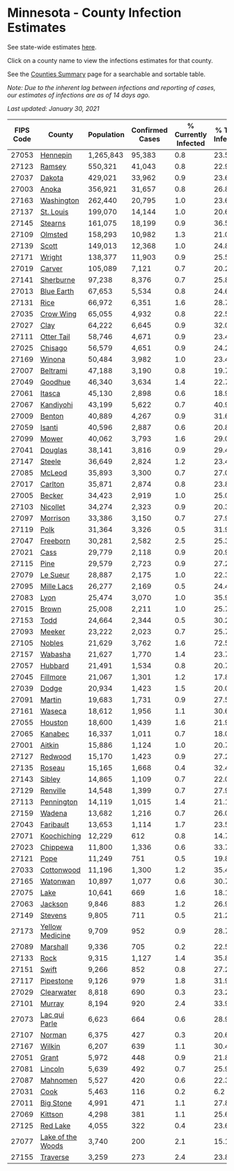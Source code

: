 # Minnesota - County Infection Estimates

See state-wide estimates [here](/infections/us-mn).

Click on a county name to view the infections estimates for that county.

See the [Counties Summary](/infections/summary-counties) page for a searchable and sortable table.

*Note: Due to the inherent lag between infections and reporting of cases, our estimates of infections are as of 14 days ago.*

*Last updated: January 30, 2021*

|   FIPS Code |                                 County |   Population |   Confirmed Cases |   % Currently Infected |   % Total Infected |
|-------------|----------------------------------------|--------------|-------------------|------------------------|--------------------|
|       27053 |                   [Hennepin](hennepin) |    1,265,843 |            95,383 |                    0.8 |               23.5 |
|       27123 |                       [Ramsey](ramsey) |      550,321 |            41,043 |                    0.8 |               22.9 |
|       27037 |                       [Dakota](dakota) |      429,021 |            33,962 |                    0.9 |               23.6 |
|       27003 |                         [Anoka](anoka) |      356,921 |            31,657 |                    0.8 |               26.8 |
|       27163 |               [Washington](washington) |      262,440 |            20,795 |                    1.0 |               23.6 |
|       27137 |                 [St. Louis](st.-louis) |      199,070 |            14,144 |                    1.0 |               20.6 |
|       27145 |                     [Stearns](stearns) |      161,075 |            18,199 |                    0.9 |               36.5 |
|       27109 |                     [Olmsted](olmsted) |      158,293 |            10,982 |                    1.3 |               21.0 |
|       27139 |                         [Scott](scott) |      149,013 |            12,368 |                    1.0 |               24.8 |
|       27171 |                       [Wright](wright) |      138,377 |            11,903 |                    0.9 |               25.5 |
|       27019 |                       [Carver](carver) |      105,089 |             7,121 |                    0.7 |               20.2 |
|       27141 |                 [Sherburne](sherburne) |       97,238 |             8,376 |                    0.7 |               25.8 |
|       27013 |               [Blue Earth](blue-earth) |       67,653 |             5,534 |                    0.8 |               24.6 |
|       27131 |                           [Rice](rice) |       66,972 |             6,351 |                    1.6 |               28.7 |
|       27035 |                 [Crow Wing](crow-wing) |       65,055 |             4,932 |                    0.8 |               22.5 |
|       27027 |                           [Clay](clay) |       64,222 |             6,645 |                    0.9 |               32.0 |
|       27111 |               [Otter Tail](otter-tail) |       58,746 |             4,671 |                    0.9 |               23.4 |
|       27025 |                     [Chisago](chisago) |       56,579 |             4,651 |                    0.9 |               24.2 |
|       27169 |                       [Winona](winona) |       50,484 |             3,982 |                    1.0 |               23.4 |
|       27007 |                   [Beltrami](beltrami) |       47,188 |             3,190 |                    0.8 |               19.7 |
|       27049 |                     [Goodhue](goodhue) |       46,340 |             3,634 |                    1.4 |               22.7 |
|       27061 |                       [Itasca](itasca) |       45,130 |             2,898 |                    0.6 |               18.9 |
|       27067 |                 [Kandiyohi](kandiyohi) |       43,199 |             5,622 |                    0.7 |               40.9 |
|       27009 |                       [Benton](benton) |       40,889 |             4,267 |                    0.9 |               31.6 |
|       27059 |                       [Isanti](isanti) |       40,596 |             2,887 |                    0.6 |               20.8 |
|       27099 |                         [Mower](mower) |       40,062 |             3,793 |                    1.6 |               29.0 |
|       27041 |                     [Douglas](douglas) |       38,141 |             3,816 |                    0.9 |               29.4 |
|       27147 |                       [Steele](steele) |       36,649 |             2,824 |                    1.2 |               23.4 |
|       27085 |                       [McLeod](mcleod) |       35,893 |             3,300 |                    0.7 |               27.0 |
|       27017 |                     [Carlton](carlton) |       35,871 |             2,874 |                    0.8 |               23.8 |
|       27005 |                       [Becker](becker) |       34,423 |             2,919 |                    1.0 |               25.0 |
|       27103 |                   [Nicollet](nicollet) |       34,274 |             2,323 |                    0.9 |               20.3 |
|       27097 |                   [Morrison](morrison) |       33,386 |             3,150 |                    0.7 |               27.9 |
|       27119 |                           [Polk](polk) |       31,364 |             3,326 |                    0.5 |               31.9 |
|       27047 |                   [Freeborn](freeborn) |       30,281 |             2,582 |                    2.5 |               25.3 |
|       27021 |                           [Cass](cass) |       29,779 |             2,118 |                    0.9 |               20.9 |
|       27115 |                           [Pine](pine) |       29,579 |             2,723 |                    0.9 |               27.2 |
|       27079 |                   [Le Sueur](le-sueur) |       28,887 |             2,175 |                    1.0 |               22.3 |
|       27095 |               [Mille Lacs](mille-lacs) |       26,277 |             2,169 |                    0.5 |               24.4 |
|       27083 |                           [Lyon](lyon) |       25,474 |             3,070 |                    1.0 |               35.9 |
|       27015 |                         [Brown](brown) |       25,008 |             2,211 |                    1.0 |               25.7 |
|       27153 |                           [Todd](todd) |       24,664 |             2,344 |                    0.5 |               30.2 |
|       27093 |                       [Meeker](meeker) |       23,222 |             2,023 |                    0.7 |               25.7 |
|       27105 |                       [Nobles](nobles) |       21,629 |             3,762 |                    1.6 |               72.5 |
|       27157 |                     [Wabasha](wabasha) |       21,627 |             1,770 |                    1.4 |               23.7 |
|       27057 |                     [Hubbard](hubbard) |       21,491 |             1,534 |                    0.8 |               20.7 |
|       27045 |                   [Fillmore](fillmore) |       21,067 |             1,301 |                    1.2 |               17.8 |
|       27039 |                         [Dodge](dodge) |       20,934 |             1,423 |                    1.5 |               20.0 |
|       27091 |                       [Martin](martin) |       19,683 |             1,731 |                    0.9 |               27.5 |
|       27161 |                       [Waseca](waseca) |       18,612 |             1,956 |                    1.1 |               30.6 |
|       27055 |                     [Houston](houston) |       18,600 |             1,439 |                    1.6 |               21.9 |
|       27065 |                     [Kanabec](kanabec) |       16,337 |             1,011 |                    0.7 |               18.0 |
|       27001 |                       [Aitkin](aitkin) |       15,886 |             1,124 |                    1.0 |               20.7 |
|       27127 |                     [Redwood](redwood) |       15,170 |             1,423 |                    0.9 |               27.2 |
|       27135 |                       [Roseau](roseau) |       15,165 |             1,668 |                    0.4 |               32.4 |
|       27143 |                       [Sibley](sibley) |       14,865 |             1,109 |                    0.7 |               22.0 |
|       27129 |                   [Renville](renville) |       14,548 |             1,399 |                    0.7 |               27.9 |
|       27113 |               [Pennington](pennington) |       14,119 |             1,015 |                    1.4 |               21.1 |
|       27159 |                       [Wadena](wadena) |       13,682 |             1,216 |                    0.7 |               26.0 |
|       27043 |                 [Faribault](faribault) |       13,653 |             1,114 |                    1.7 |               23.5 |
|       27071 |             [Koochiching](koochiching) |       12,229 |               612 |                    0.8 |               14.7 |
|       27023 |                   [Chippewa](chippewa) |       11,800 |             1,336 |                    0.6 |               33.7 |
|       27121 |                           [Pope](pope) |       11,249 |               751 |                    0.5 |               19.8 |
|       27033 |               [Cottonwood](cottonwood) |       11,196 |             1,300 |                    1.2 |               35.4 |
|       27165 |                   [Watonwan](watonwan) |       10,897 |             1,077 |                    0.6 |               30.7 |
|       27075 |                           [Lake](lake) |       10,641 |               669 |                    1.6 |               18.1 |
|       27063 |                     [Jackson](jackson) |        9,846 |               883 |                    1.2 |               26.9 |
|       27149 |                     [Stevens](stevens) |        9,805 |               711 |                    0.5 |               21.2 |
|       27173 |     [Yellow Medicine](yellow-medicine) |        9,709 |               952 |                    0.9 |               28.7 |
|       27089 |                   [Marshall](marshall) |        9,336 |               705 |                    0.2 |               22.5 |
|       27133 |                           [Rock](rock) |        9,315 |             1,127 |                    1.4 |               35.8 |
|       27151 |                         [Swift](swift) |        9,266 |               852 |                    0.8 |               27.2 |
|       27117 |                 [Pipestone](pipestone) |        9,126 |               979 |                    1.8 |               31.9 |
|       27029 |               [Clearwater](clearwater) |        8,818 |               690 |                    0.3 |               23.2 |
|       27101 |                       [Murray](murray) |        8,194 |               920 |                    2.4 |               33.9 |
|       27073 |         [Lac qui Parle](lac-qui-parle) |        6,623 |               664 |                    0.6 |               28.9 |
|       27107 |                       [Norman](norman) |        6,375 |               427 |                    0.3 |               20.6 |
|       27167 |                       [Wilkin](wilkin) |        6,207 |               639 |                    1.1 |               30.4 |
|       27051 |                         [Grant](grant) |        5,972 |               448 |                    0.9 |               21.8 |
|       27081 |                     [Lincoln](lincoln) |        5,639 |               492 |                    0.7 |               25.9 |
|       27087 |                   [Mahnomen](mahnomen) |        5,527 |               420 |                    0.6 |               22.3 |
|       27031 |                           [Cook](cook) |        5,463 |               116 |                    0.2 |                6.2 |
|       27011 |                 [Big Stone](big-stone) |        4,991 |               471 |                    1.1 |               27.8 |
|       27069 |                     [Kittson](kittson) |        4,298 |               381 |                    1.1 |               25.6 |
|       27125 |                   [Red Lake](red-lake) |        4,055 |               322 |                    0.4 |               23.6 |
|       27077 | [Lake of the Woods](lake-of-the-woods) |        3,740 |               200 |                    2.1 |               15.1 |
|       27155 |                   [Traverse](traverse) |        3,259 |               273 |                    2.4 |               23.8 |